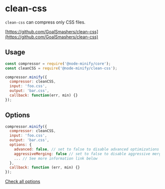 # clean-css

`clean-css` can compress only CSS files.

[https://github.com/GoalSmashers/clean-css](https://github.com/GoalSmashers/clean-css)

## Usage

```js
const compressor = require('@node-minify/core');
const cleanCSS = require('@node-minify/clean-css');

compressor.minify({
  compressor: cleanCSS,
  input: 'foo.css',
  output: 'bar.css',
  callback: function(err, min) {}
});
```

## Options

```js
compressor.minify({
  compressor: cleanCSS,
  input: 'foo.css',
  output: 'bar.css',
  options: {
    advanced: false, // set to false to disable advanced optimizations - selector & property merging, reduction, etc.
    aggressiveMerging: false // set to false to disable aggressive merging of properties.
    ... // See more information link below
  },
  callback: function (err, min) {}
});
```

[Check all options](https://github.com/jakubpawlowicz/clean-css/tree/3.4)
